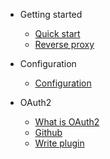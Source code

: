 * Getting started
  * [Quick start](quickstart.md)
  * [Reverse proxy](reverse-proxy.md)

* Configuration
  * [Configuration](configuration.md)

* OAuth2
  * [What is OAuth2](oauth2.md)
  * [Github](oauth2-github.md)
  * [Write plugin](write-a-oauth2-plugin.md)
